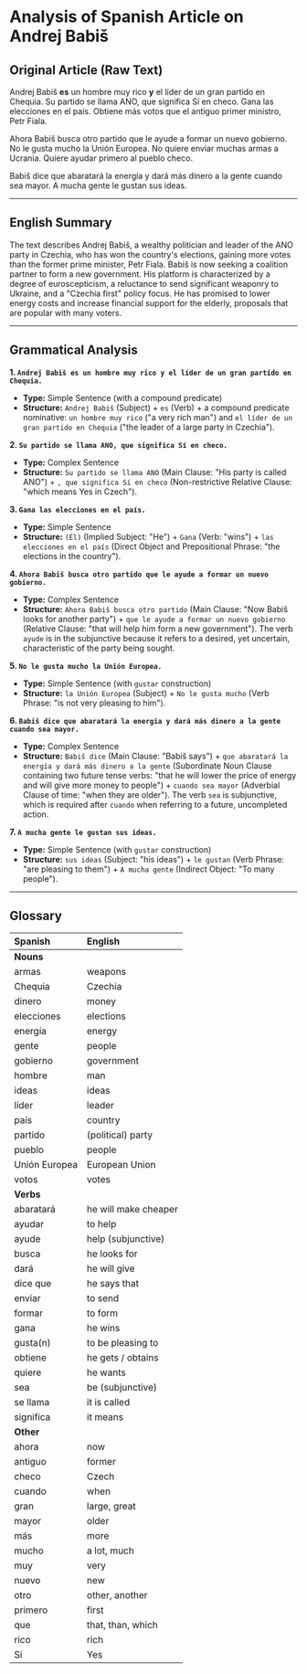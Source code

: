 # Analysis of Spanish Article on Andrej Babiš

## Original Article (Raw Text)

Andrej Babiš **es** un hombre muy rico **y** el líder de un gran partido en Chequia. Su partido se llama ANO, que significa Sí en checo. Gana las elecciones en el país. Obtiene más votos que el antiguo primer ministro, Petr Fiala.

Ahora Babiš busca otro partido que le ayude a formar un nuevo gobierno. No le gusta mucho la Unión Europea. No quiere enviar muchas armas a Ucrania. Quiere ayudar primero al pueblo checo.

Babiš dice que abaratará la energía y dará más dinero a la gente cuando sea mayor. A mucha gente le gustan sus ideas.

---

## English Summary

The text describes Andrej Babiš, a wealthy politician and leader of the ANO party in Czechia, who has won the country's elections, gaining more votes than the former prime minister, Petr Fiala. Babiš is now seeking a coalition partner to form a new government. His platform is characterized by a degree of euroscepticism, a reluctance to send significant weaponry to Ukraine, and a "Czechia first" policy focus. He has promised to lower energy costs and increase financial support for the elderly, proposals that are popular with many voters.

---

## Grammatical Analysis

**1. `Andrej Babiš es un hombre muy rico y el líder de un gran partido en Chequia.`**
*   **Type:** Simple Sentence (with a compound predicate)
*   **Structure:** `Andrej Babiš` (Subject) + `es` (Verb) + a compound predicate nominative: `un hombre muy rico` ("a very rich man") and `el líder de un gran partido en Chequia` ("the leader of a large party in Czechia").

**2. `Su partido se llama ANO, que significa Sí en checo.`**
*   **Type:** Complex Sentence
*   **Structure:** `Su partido se llama ANO` (Main Clause: "His party is called ANO") + `, que significa Sí en checo` (Non-restrictive Relative Clause: "which means Yes in Czech").

**3. `Gana las elecciones en el país.`**
*   **Type:** Simple Sentence
*   **Structure:** `(Él)` (Implied Subject: "He") + `Gana` (Verb: "wins") + `las elecciones en el país` (Direct Object and Prepositional Phrase: "the elections in the country").

**4. `Ahora Babiš busca otro partido que le ayude a formar un nuevo gobierno.`**
*   **Type:** Complex Sentence
*   **Structure:** `Ahora Babiš busca otro partido` (Main Clause: "Now Babiš looks for another party") + `que le ayude a formar un nuevo gobierno` (Relative Clause: "that will help him form a new government"). The verb `ayude` is in the subjunctive because it refers to a desired, yet uncertain, characteristic of the party being sought.

**5. `No le gusta mucho la Unión Europea.`**
*   **Type:** Simple Sentence (with `gustar` construction)
*   **Structure:** `la Unión Europea` (Subject) + `No le gusta mucho` (Verb Phrase: "is not very pleasing to him").

**6. `Babiš dice que abaratará la energía y dará más dinero a la gente cuando sea mayor.`**
*   **Type:** Complex Sentence
*   **Structure:** `Babiš dice` (Main Clause: "Babiš says") + `que abaratará la energía y dará más dinero a la gente` (Subordinate Noun Clause containing two future tense verbs: "that he will lower the price of energy and will give more money to people") + `cuando sea mayor` (Adverbial Clause of time: "when they are older"). The verb `sea` is subjunctive, which is required after `cuando` when referring to a future, uncompleted action.

**7. `A mucha gente le gustan sus ideas.`**
*   **Type:** Simple Sentence (with `gustar` construction)
*   **Structure:** `sus ideas` (Subject: "his ideas") + `le gustan` (Verb Phrase: "are pleasing to them") + `A mucha gente` (Indirect Object: "To many people").

---

## Glossary

| Spanish | English |
| :--- | :--- |
| **Nouns** | |
| armas | weapons |
| Chequia | Czechia |
| dinero | money |
| elecciones | elections |
| energía | energy |
| gente | people |
| gobierno | government |
| hombre | man |
| ideas | ideas |
| líder | leader |
| país | country |
| partido | (political) party |
| pueblo | people |
| Unión Europea | European Union |
| votos | votes |
| **Verbs** | |
| abaratará | he will make cheaper |
| ayudar | to help |
| ayude | help (subjunctive) |
| busca | he looks for |
| dará | he will give |
| dice que | he says that |
| enviar | to send |
| formar | to form |
| gana | he wins |
| gusta(n) | to be pleasing to |
| obtiene | he gets / obtains |
| quiere | he wants |
| sea | be (subjunctive) |
| se llama | it is called |
| significa | it means |
| **Other** | |
| ahora | now |
| antiguo | former |
| checo | Czech |
| cuando | when |
| gran | large, great |
| mayor | older |
| más | more |
| mucho | a lot, much |
| muy | very |
| nuevo | new |
| otro | other, another |
| primero | first |
| que | that, than, which |
| rico | rich |
| Sí | Yes |